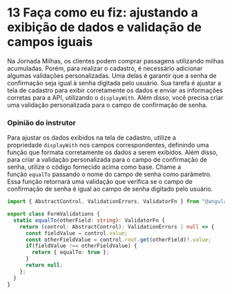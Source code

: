 # 13 Faça como eu fiz: ajustando a exibição de dados e validação de campos iguais

Na Jornada Milhas, os clientes podem comprar passagens utilizando milhas acumuladas. Porém, para realizar o cadastro, é necessário adicionar algumas validações personalizadas. Uma delas é garantir que a senha de confirmação seja igual à senha digitada pelo usuário. Sua tarefa é ajustar a tela de cadastro para exibir corretamente os dados e enviar as informações corretas para a API, utilizando o `displayWith`. Além disso, você precisa criar uma validação personalizada para o campo de confirmação de senha.

### Opinião do instrutor
Para ajustar os dados exibidos na tela de cadastro, utilize a propriedade `displayWith` nos campos correspondentes, definindo uma função que formata corretamente os dados a serem exibidos. Além disso, para criar a validação personalizada para o campo de confirmação de senha, utilize o código fornecido acima como base. Chame a função `equalTo` passando o nome do campo de senha como parâmetro. Essa função retornará uma validação que verifica se o campo de confirmação de senha é igual ao campo de senha digitado pelo usuário.

```typescript
import { AbstractControl, ValidationErrors, ValidatorFn } from "@angular/forms";

export class FormValidations {
  static equalTo(otherField: string): ValidatorFn {
    return (control: AbstractControl): ValidationErrors | null => {
      const fieldValue = control.value;
      const otherFieldValue = control.root.get(otherField)?.value;
      if(fieldValue !== otherFieldValue) {
        return { equalTo: true };
      }
      return null;
    };
  }
}
```